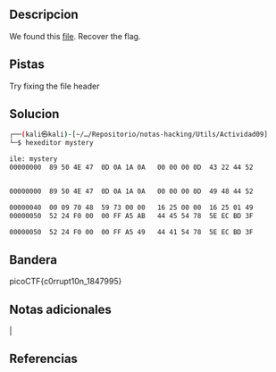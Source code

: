## Descripcion

We found this [file](https://jupiter.challenges.picoctf.org/static/ab30fcb7d47364b4190a7d3d40edb551/mystery). Recover the flag.

## Pistas
Try fixing the file header



## Solucion
``` bash 
┌──(kali㉿kali)-[~/…/Repositorio/notas-hacking/Utils/Actividad09]
└─$ hexeditor mystery

ile: mystery                                                                                                                    ASCII Offset: 0x00000000 / 0x000318BB (%00)   
00000000  89 50 4E 47  0D 0A 1A 0A   00 00 00 0D  43 22 44 52                                                                                               .PNG........C"DR"


00000000  89 50 4E 47  0D 0A 1A 0A   00 00 00 0D  49 48 44 52                                                                                                  .PNG........IHDR 

00000040  00 09 70 48  59 73 00 00   16 25 00 00  16 25 01 49                                                                                                  ..pHYs...%...%.I
00000050  52 24 F0 00  00 FF A5 AB   44 45 54 78  5E EC BD 3F                                                                                                  R$......DETx^..?

00000050  52 24 F0 00  00 FF A5 49   44 41 54 78  5E EC BD 3F                                                                                                  R$.....IDATx^..?
```



## Bandera
picoCTF{c0rrupt10n_1847995}

## Notas adicionales
|

## Referencias
